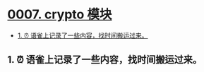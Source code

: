# [0007. crypto 模块](https://github.com/Tdahuyou/TNotes.nodejs/tree/main/notes/0007.%20crypto%20%E6%A8%A1%E5%9D%97)


<!-- region:toc -->

- [1. ⏰ 语雀上记录了一些内容，找时间搬运过来。](#1--语雀上记录了一些内容找时间搬运过来)

<!-- endregion:toc -->

## 1. ⏰ 语雀上记录了一些内容，找时间搬运过来。
